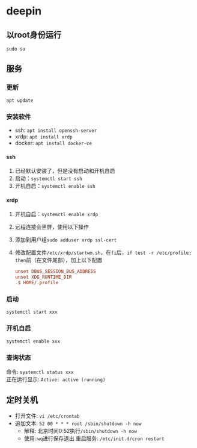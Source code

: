 # deepin

## 以root身份运行

`sudo su`

## 服务

### 更新

`apt update`

### 安装软件

- ssh: `apt install openssh-server`
- xrdp: `apt install xrdp`
- docker: `apt install docker-ce`

#### ssh

1. 已经默认安装了，但是没有启动和开机自启
2. 启动：`systemctl start ssh`
3. 开机自启：`systemctl enable ssh`

#### xrdp

1. 开机自启：`systemctl enable xrdp`
2. 远程连接会黑屏，使用以下操作
3. 添加到用户组`sudo adduser xrdp ssl-cert`
4. 修改配置文件`/etc/xrdp/startwm.sh`，在`fi`后，`if test -r /etc/profile; then`前（在文件尾部），加上以下配置

   ```ini
   unset DBUS_SESSION_BUS_ADDRESS
   unset XDG_RUNTIME_DIR
   .$ HOME/.profile
   ```

### 启动

`systemctl start xxx`

### 开机自启

`systemctl enable xxx`

### 查询状态

命令: `systemctl status xxx`  
正在运行显示: `Active: active (running)`

## 定时关机

- 打开文件: `vi /etc/crontab`
- 追加文本: `52 00 * * * root /sbin/shutdown -h now`
  - 解释: 北京时间0:52执行`/sbin/shutdown -h now`
  - 使用`:wq`进行保存退出
  重启服务: `/etc/init.d/cron restart`
